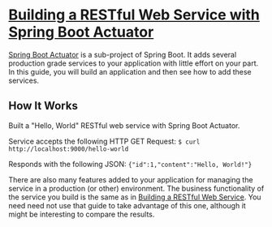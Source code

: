 # [Building a RESTful Web Service with Spring Boot Actuator](https://spring.io/guides/gs/actuator-service/)

[Spring Boot Actuator](https://docs.spring.io/spring-boot/docs/current/reference/htmlsingle/#production-ready) is a sub-project of Spring Boot. It adds several production grade services to your application with little effort on your part. In this guide, you will build an application and then see how to add these services.

## How It Works
Built a "Hello, World" RESTful web service with Spring Boot Actuator.

Service accepts the following HTTP GET Request:
`$ curl http://localhost:9000/hello-world`

Responds with the following JSON:
`{"id":1,"content":"Hello, World!"}`

There are also many features added to your application for managing the service in a production (or other) environment. The business functionality of the service you build is the same as in [Building a RESTful Web Service](https://github.com/beehivewarrior/spring_boot_demos/tree/master/rest_services_demo). You need need not use that guide to take advantage of this one, although it might be interesting to compare the results.